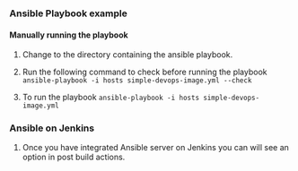 ### Ansible Playbook example 

#### Manually running the playbook 

1. Change to the directory containing the ansible playbook. 

2. Run the following command to check before running the playbook ```ansible-playbook -i hosts simple-devops-image.yml --check``` 

3. To run the playbook ```ansible-playbook -i hosts simple-devops-image.yml```

### Ansible on Jenkins 

1. Once you have integrated Ansible server on Jenkins you can will see an option in post build actions. 
  
